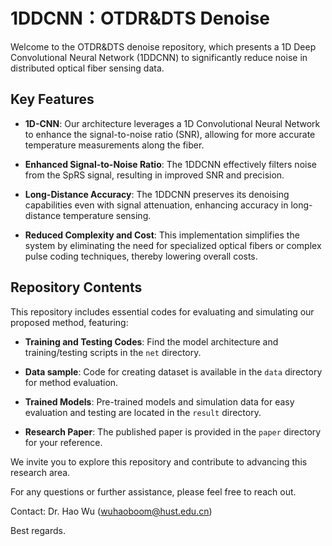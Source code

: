 # 1DDCNN：OTDR&DTS Denoise

Welcome to the OTDR&DTS denoise repository, which presents a 1D Deep Convolutional Neural Network (1DDCNN) to significantly reduce noise in distributed optical fiber sensing data.

## Key Features

- **1D-CNN**: Our architecture leverages a 1D Convolutional Neural Network to enhance the signal-to-noise ratio (SNR), allowing for more accurate temperature measurements along the fiber.

- **Enhanced Signal-to-Noise Ratio**: The 1DDCNN effectively filters noise from the SpRS signal, resulting in improved SNR and precision.

- **Long-Distance Accuracy**: The 1DDCNN preserves its denoising capabilities even with signal attenuation, enhancing accuracy in long-distance temperature sensing.

- **Reduced Complexity and Cost**: This implementation simplifies the system by eliminating the need for specialized optical fibers or complex pulse coding techniques, thereby lowering overall costs.

## Repository Contents

This repository includes essential codes for evaluating and simulating our proposed method, featuring:

- **Training and Testing Codes**: Find the model architecture and training/testing scripts in the `net` directory.

- **Data sample**: Code for creating dataset is available in the `data` directory for method evaluation.

- **Trained Models**: Pre-trained models and simulation data for easy evaluation and testing are located in the `result` directory.

- **Research Paper**: The published paper is provided in the `paper` directory for your reference.

We invite you to explore this repository and contribute to advancing this research area.

For any questions or further assistance, please feel free to reach out.

Contact: Dr. Hao Wu (wuhaoboom@hust.edu.cn)

Best regards.